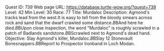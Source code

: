 Quest ID: 739
Web page URL: https://database.turtle-wow.org/?quest=739
Level: 42
Min Level: 30
Race: 77
Title: Murdaloc
Description: Agmond's tracks lead from the west.It is easy to tell from the bloody smears across rock and sand that the dwarf crawled some distance.$B$BAnd here he died.$B$BUpon close inspection, the word "Murdaloc" is roughly scrawled in a patch of Badlands sandstone.$B$BScrawled next to Agmond's dead hand.
Objective: Slay Agmond's killer, Murdaloc.$B$BSlay 12 Stonevault Bonesnappers.$B$BReport to Prospector Ironband in Loch Modan.

